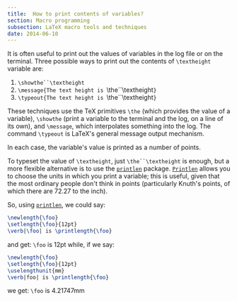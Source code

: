 ```yaml
---
title:  How to print contents of variables?
section: Macro programming
subsection: LaTeX macro tools and techniques
date: 2014-06-10
---
```


It is often useful to print out the values of variables in the log
file or on the terminal.  Three possible ways to print out the
contents of `\textheight` variable are:
  

1.  `\showthe``\textheight`
2.  `\message{The text height is `\the``\textheight`}`
3.  `\typeout{The text height is `\the``\textheight`}`

These techniques use the TeX primitives `\the` (which provides
the value of a variable), `\showthe` (print a variable to the
terminal and the log, on a line of its own), and `\message`, which
interpolates something into the log.  The command `\typeout` is
LaTeX's general message output mechanism.

In each case, the variable's value is printed as a number of points.

To typeset the value of `\textheight`, just
`\the``\textheight` is enough, but a more flexible alternative is
to use the [`printlen`](https://ctan.org/pkg/printlen) package.  [`Printlen`](https://ctan.org/pkg/Printlen) allows you
to choose the units in which you print a variable; this is useful,
given that the most ordinary people don't think in points
(particularly Knuth's points, of which there are 72.27 to the inch).

So, using [`printlen`](https://ctan.org/pkg/printlen), we could say:
```latex
\newlength{\foo}
\setlength{\foo}{12pt}
\verb|\foo| is \printlength{\foo}
```
and get:
`\foo` is 12pt
while, if we say:
```latex
\newlength{\foo}
\setlength{\foo}{12pt}
\uselengthunit{mm}
\verb|foo| is \printlength{\foo}
```
we get:
`\foo` is 4.21747mm

